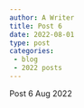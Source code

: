 ```yaml
---
author: A Writer
title: Post 6
date: 2022-08-01
type: post
categories:
 - blog
 - 2022 posts
---
```


Post 6 Aug 2022